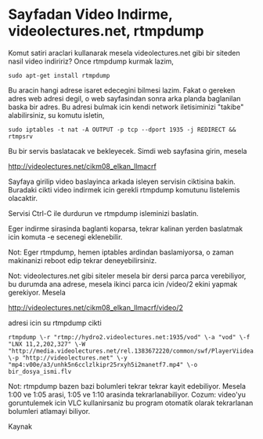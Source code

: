 # Sayfadan Video Indirme, videolectures.net, rtmpdump

Komut satiri araclari kullanarak mesela videolectures.net gibi bir
siteden nasil video indiririz? Once rtmpdump kurmak lazim,

```
sudo apt-get install rtmpdump
```

Bu aracin hangi adrese isaret edecegini bilmesi lazim. Fakat o gereken
adres web adresi degil, o web sayfasindan sonra arka planda baglanilan
baska bir adres. Bu adresi bulmak icin kendi network iletisiminizi
"takibe" alabilirsiniz, su komutu isletin,

```
sudo iptables -t nat -A OUTPUT -p tcp --dport 1935 -j REDIRECT && rtmpsrv
```

Bu bir servis baslatacak ve bekleyecek. Simdi web sayfasina girin,
mesela

http://videolectures.net/cikm08_elkan_llmacrf

Sayfaya girilip video baslayinca arkada isleyen servisin ciktisina
bakin. Buradaki cikti video indirmek icin gerekli rtmpdump komutunu
listelemis olacaktir.

Servisi Ctrl-C ile durdurun ve rtmpdump isleminizi baslatin. 

Eger indirme sirasinda baglanti koparsa, tekrar kalinan yerden
baslatmak icin komuta -e secenegi eklenebilir.

Not: Eger rtmpdump, hemen iptables ardindan baslamiyorsa, o zaman
makinanizi reboot edip tekrar deneyebilirsiniz.

Not: videolectures.net gibi siteler mesela bir dersi parca parca
verebiliyor, bu durumda ana adrese, mesela ikinci parca icin /video/2
ekini yapmak gerekiyor. Mesela

http://videolectures.net/cikm08_elkan_llmacrf/video/2

adresi icin su rtmpdump cikti

```
rtmpdump \-r "rtmp://hydro2.videolectures.net:1935/vod" \-a "vod" \-f "LNX 11,2,202,327" \-W "http://media.videolectures.net/rel.1383672220/common/swf/PlayerViidea.swf" \-p "http://videolectures.net" \-y "mp4:v00e/a3/unhk5n6cclzlkipr25rxyh5i2manetf7.mp4" \-o bir_dosya_ismi.flv
```

Not: rtmpdump bazen bazi bolumleri tekrar tekrar kayit
edebiliyor. Mesela 1:00 ve 1:05 arasi, 1:05 ve 1:10 arasinda
tekrarlanabiliyor. Cozum: video'yu goruntulemek icin VLC kullanirsaniz
bu program otomatik olarak tekrarlanan bolumleri atlamayi biliyor.

Kaynak





